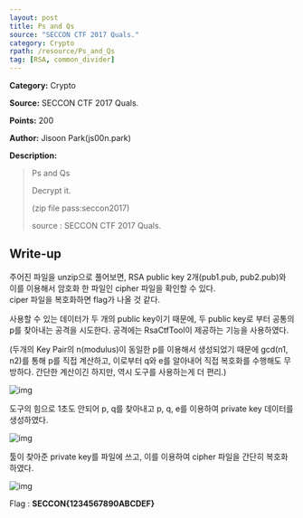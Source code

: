 ```yaml
---
layout: post
title: Ps and Qs
source: "SECCON CTF 2017 Quals."
category: Crypto
rpath: /resource/Ps_and_Qs
tag: [RSA, common_divider] 
---
```


**Category:** Crypto

**Source:** SECCON CTF 2017 Quals.

**Points:** 200

**Author:** Jisoon Park(js00n.park)

**Description:** 

> Ps and Qs
>
> Decrypt it.
>
> (zip file pass:seccon2017)
>
> source : SECCON CTF 2017 Quals.

## Write-up

주어진 파일을 unzip으로 풀어보면, RSA public key 2개(pub1.pub, pub2.pub)와 
이를 이용해서 암호화 한 파일인 cipher 파일을 확인할 수 있다.  
ciper 파일을 복호화하면 flag가 나올 것 같다.

사용할 수 있는 데이터가 두 개의 public key이기 때문에, 두 public key로 부터 공통의 p를 찾아내는 공격을 시도한다. 공격에는 RsaCtfTool이 제공하는 기능을 사용하였다.

(두개의 Key Pair의 n(modulus)이 동일한 p를 이용해서 생성되었기 때문에 gcd(n1, n2)를 통해 p를 직접 계산하고, 이로부터 q와 e를 알아내어 직접 복호화를 수행해도 무방하다. 간단한 계산이긴 하지만, 역시 도구를 사용하는게 더 편리.)

![img]({{page.rpath|prepend:site.baseurl}}/RsaCtfTool.png)

도구의 힘으로 1초도 안되어 p, q를 찾아내고 p, q, e를 이용하여 private key 데이터를 생성하였다.

![img]({{page.rpath|prepend:site.baseurl}}/WritePrivateKey.png)

툴이 찾아준 private key를 파일에 쓰고, 이를 이용하여 cipher 파일을 간단히 복호화 하였다.

![img]({{page.rpath|prepend:site.baseurl}}/flag.png)

Flag : <b>SECCON{1234567890ABCDEF}</b>
